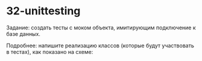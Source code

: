 # 32-unittesting

Задание: создать тесты с моком объекта, имитирующим подключение к базе данных.

Подробнее: напишите реализацию классов (которые будут участвовать в тестах), как показано на схеме:
